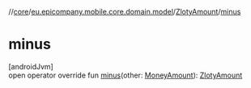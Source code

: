 //[core](../../../index.md)/[eu.epicompany.mobile.core.domain.model](../index.md)/[ZlotyAmount](index.md)/[minus](minus.md)

# minus

[androidJvm]\
open operator override fun [minus](minus.md)(other: [MoneyAmount](../-money-amount/index.md)): [ZlotyAmount](index.md)
